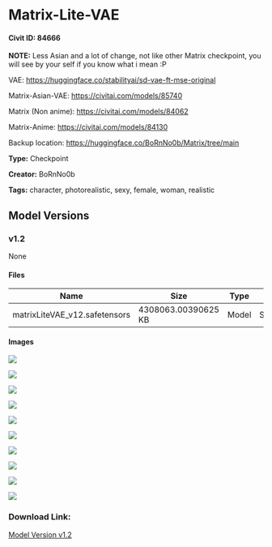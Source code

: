 # Matrix-Lite-VAE

#### Civit ID: 84666

<p><strong>NOTE:</strong> Less Asian and a lot of change, not like other Matrix checkpoint, you will see by your self if you know what i mean :P</p><p>VAE: <a target="_blank" rel="ugc" href="https://huggingface.co/stabilityai/sd-vae-ft-mse-original">https://huggingface.co/stabilityai/sd-vae-ft-mse-original</a></p><p>Matrix-Asian-VAE: <a target="_blank" rel="ugc" href="https://civitai.com/models/85740">https://civitai.com/models/85740</a></p><p>Matrix (Non anime): <a target="_blank" rel="ugc" href="https://civitai.com/models/84062">https://civitai.com/models/84062</a></p><p>Matrix-Anime: <a target="_blank" rel="ugc" href="https://civitai.com/models/84130">https://civitai.com/models/84130</a></p><p>Backup location: <a target="_blank" rel="ugc" href="https://huggingface.co/BoRnNo0b/Matrix/tree/main">https://huggingface.co/BoRnNo0b/Matrix/tree/main</a></p>

**Type:** Checkpoint

**Creator:** BoRnNo0b

**Tags:** character, photorealistic, sexy, female, woman, realistic

## Model Versions

### v1.2

None

#### Files

| Name | Size | Type | Format | Download Url | AutoV1 | AutoV2 | SHA256 | CRC32 | BLAKE3 |
| --- | --- | --- | --- | --- | --- | --- | --- | --- | --- |
| matrixLiteVAE_v12.safetensors | 4308063.00390625 KB | Model | SafeTensor | https://civitai.com/api/download/models/90009 | F81F36E7 | F79311C9A6 | F79311C9A6F9D2EF2B5B5CED5C67EB428D126471E709F725A044EAC417CB7485 | 5689EF98 | 72BF9B3348C4FC2E16432EC5BA0641631374A3CCA1DF16A035D7703145F9EA66 |

#### Images

<p><img src="https://image.civitai.com/xG1nkqKTMzGDvpLrqFT7WA/966f5b3b-cba6-474d-af73-be3aeb0fd493/width=450/1043328.jpeg" /></p>

<p><img src="https://image.civitai.com/xG1nkqKTMzGDvpLrqFT7WA/f8c364ac-1cd8-43fd-88e7-ba0c14e8065e/width=450/1053371.jpeg" /></p>

<p><img src="https://image.civitai.com/xG1nkqKTMzGDvpLrqFT7WA/72a9d0a5-9da4-4107-881e-397374a4433a/width=450/1053329.jpeg" /></p>

<p><img src="https://image.civitai.com/xG1nkqKTMzGDvpLrqFT7WA/120665bd-cc92-4d74-aa11-6d6109fec9fc/width=450/1053328.jpeg" /></p>

<p><img src="https://image.civitai.com/xG1nkqKTMzGDvpLrqFT7WA/404275bf-6ca6-4d89-88a4-1fa401f35d49/width=450/1053327.jpeg" /></p>

<p><img src="https://image.civitai.com/xG1nkqKTMzGDvpLrqFT7WA/dfd42396-2f67-4e67-ba31-08bccf0a1126/width=450/1053368.jpeg" /></p>

<p><img src="https://image.civitai.com/xG1nkqKTMzGDvpLrqFT7WA/1f81afef-ec76-46e5-b82d-9a274504332a/width=450/1043329.jpeg" /></p>

<p><img src="https://image.civitai.com/xG1nkqKTMzGDvpLrqFT7WA/a72d04f8-13ae-4ce8-8860-060d36637a41/width=450/1044632.jpeg" /></p>

<p><img src="https://image.civitai.com/xG1nkqKTMzGDvpLrqFT7WA/a7cd63eb-c011-40a6-87ea-8dd03ab4350d/width=450/1044633.jpeg" /></p>

<p><img src="https://image.civitai.com/xG1nkqKTMzGDvpLrqFT7WA/10a98c9a-10e4-41a9-b372-280b84458b49/width=450/1053367.jpeg" /></p>

### Download Link:

[Model Version v1.2](https://civitai.com/api/download/models/90009)

